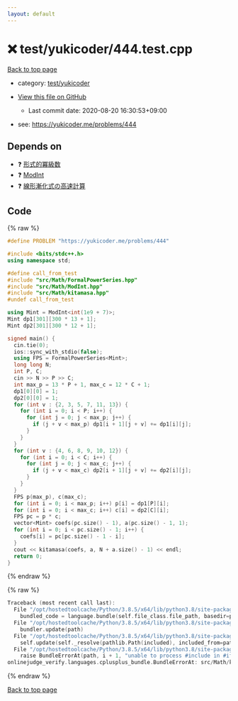```yaml
---
layout: default
---
```


<!-- mathjax config similar to math.stackexchange -->
<script type="text/javascript" async
  src="https://cdnjs.cloudflare.com/ajax/libs/mathjax/2.7.5/MathJax.js?config=TeX-MML-AM_CHTML">
</script>
<script type="text/x-mathjax-config">
  MathJax.Hub.Config({
    TeX: { equationNumbers: { autoNumber: "AMS" }},
    tex2jax: {
      inlineMath: [ ['$','$'] ],
      processEscapes: true
    },
    "HTML-CSS": { matchFontHeight: false },
    displayAlign: "left",
    displayIndent: "2em"
  });
</script>

<script type="text/javascript" src="https://cdnjs.cloudflare.com/ajax/libs/jquery/3.4.1/jquery.min.js"></script>
<script src="https://cdn.jsdelivr.net/npm/jquery-balloon-js@1.1.2/jquery.balloon.min.js" integrity="sha256-ZEYs9VrgAeNuPvs15E39OsyOJaIkXEEt10fzxJ20+2I=" crossorigin="anonymous"></script>
<script type="text/javascript" src="../../../assets/js/copy-button.js"></script>
<link rel="stylesheet" href="../../../assets/css/copy-button.css" />


# :x: test/yukicoder/444.test.cpp

<a href="../../../index.html">Back to top page</a>

* category: <a href="../../../index.html#de60e5ba474ac43bf7562c10f5977e2d">test/yukicoder</a>
* <a href="{{ site.github.repository_url }}/blob/master/test/yukicoder/444.test.cpp">View this file on GitHub</a>
    - Last commit date: 2020-08-20 16:30:53+09:00


* see: <a href="https://yukicoder.me/problems/444">https://yukicoder.me/problems/444</a>


## Depends on

* :question: <a href="../../../library/src/Math/FormalPowerSeries.hpp.html">形式的冪級数</a>
* :question: <a href="../../../library/src/Math/ModInt.hpp.html">ModInt</a>
* :question: <a href="../../../library/src/Math/kitamasa.hpp.html">線形漸化式の高速計算</a>


## Code

<a id="unbundled"></a>
{% raw %}
```cpp
#define PROBLEM "https://yukicoder.me/problems/444"

#include <bits/stdc++.h>
using namespace std;

#define call_from_test
#include "src/Math/FormalPowerSeries.hpp"
#include "src/Math/ModInt.hpp"
#include "src/Math/kitamasa.hpp"
#undef call_from_test

using Mint = ModInt<int(1e9 + 7)>;
Mint dp1[301][300 * 13 + 1];
Mint dp2[301][300 * 12 + 1];

signed main() {
  cin.tie(0);
  ios::sync_with_stdio(false);
  using FPS = FormalPowerSeries<Mint>;
  long long N;
  int P, C;
  cin >> N >> P >> C;
  int max_p = 13 * P + 1, max_c = 12 * C + 1;
  dp1[0][0] = 1;
  dp2[0][0] = 1;
  for (int v : {2, 3, 5, 7, 11, 13}) {
    for (int i = 0; i < P; i++) {
      for (int j = 0; j < max_p; j++) {
        if (j + v < max_p) dp1[i + 1][j + v] += dp1[i][j];
      }
    }
  }
  for (int v : {4, 6, 8, 9, 10, 12}) {
    for (int i = 0; i < C; i++) {
      for (int j = 0; j < max_c; j++) {
        if (j + v < max_c) dp2[i + 1][j + v] += dp2[i][j];
      }
    }
  }
  FPS p(max_p), c(max_c);
  for (int i = 0; i < max_p; i++) p[i] = dp1[P][i];
  for (int i = 0; i < max_c; i++) c[i] = dp2[C][i];
  FPS pc = p * c;
  vector<Mint> coefs(pc.size() - 1), a(pc.size() - 1, 1);
  for (int i = 0; i < pc.size() - 1; i++) {
    coefs[i] = pc[pc.size() - 1 - i];
  }
  cout << kitamasa(coefs, a, N + a.size() - 1) << endl;
  return 0;
}

```
{% endraw %}

<a id="bundled"></a>
{% raw %}
```cpp
Traceback (most recent call last):
  File "/opt/hostedtoolcache/Python/3.8.5/x64/lib/python3.8/site-packages/onlinejudge_verify/docs.py", line 349, in write_contents
    bundled_code = language.bundle(self.file_class.file_path, basedir=pathlib.Path.cwd())
  File "/opt/hostedtoolcache/Python/3.8.5/x64/lib/python3.8/site-packages/onlinejudge_verify/languages/cplusplus.py", line 185, in bundle
    bundler.update(path)
  File "/opt/hostedtoolcache/Python/3.8.5/x64/lib/python3.8/site-packages/onlinejudge_verify/languages/cplusplus_bundle.py", line 307, in update
    self.update(self._resolve(pathlib.Path(included), included_from=path))
  File "/opt/hostedtoolcache/Python/3.8.5/x64/lib/python3.8/site-packages/onlinejudge_verify/languages/cplusplus_bundle.py", line 306, in update
    raise BundleErrorAt(path, i + 1, "unable to process #include in #if / #ifdef / #ifndef other than include guards")
onlinejudge_verify.languages.cplusplus_bundle.BundleErrorAt: src/Math/kitamasa.hpp: line 12: unable to process #include in #if / #ifdef / #ifndef other than include guards

```
{% endraw %}

<a href="../../../index.html">Back to top page</a>

